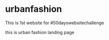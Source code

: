# urbanfashion

This is 1st website for #50dayswebsitechallenge

this is urban fashion landing page
